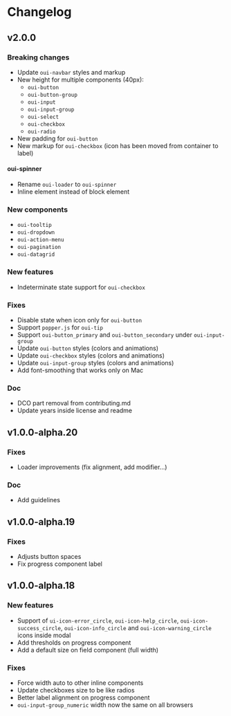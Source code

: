 # Changelog

## v2.0.0

### Breaking changes

- Update `oui-navbar` styles and markup
- New height for multiple components (40px):
    - `oui-button`
    - `oui-button-group`
    - `oui-input`
    - `oui-input-group`
    - `oui-select`
    - `oui-checkbox`
    - `oui-radio`
- New padding for `oui-button`
- New markup for `oui-checkbox` (icon has been moved from container to label)

#### oui-spinner
- Rename `oui-loader` to `oui-spinner`
- Inline element instead of block element

### New components
- `oui-tooltip`
- `oui-dropdown`
- `oui-action-menu`
- `oui-pagination`
- `oui-datagrid`

### New features
- Indeterminate state support for `oui-checkbox`

### Fixes
- Disable state when icon only for `oui-button`
- Support `popper.js` for `oui-tip`
- Support `oui-button_primary` and `oui-button_secondary` under `oui-input-group`
- Update `oui-button` styles (colors and animations)
- Update `oui-checkbox` styles (colors and animations)
- Update `oui-input-group` styles (colors and animations)
- Add font-smoothing that works only on Mac

### Doc
- DCO part removal from contributing.md
- Update years inside license and readme

## v1.0.0-alpha.20

### Fixes

- Loader improvements (fix alignment, add modifier...)

### Doc

- Add guidelines

## v1.0.0-alpha.19

### Fixes
- Adjusts button spaces
- Fix progress component label

## v1.0.0-alpha.18

### New features
- Support of `ui-icon-error_circle`, `oui-icon-help_circle`, `oui-icon-success_circle`, `oui-icon-info_circle` and `oui-icon-warning_circle` icons inside modal
- Add thresholds on progress component
- Add a default size on field component (full width)

### Fixes
- Force width auto to other inline components
- Update checkboxes size to be like radios
- Better label alignment on progress component
- `oui-input-group_numeric` width now the same on all browsers